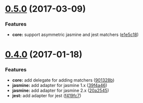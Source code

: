 <a name="0.5.0"></a>
# [0.5.0](https://github.com/JamieMason/add-matchers/compare/0.4.0...v0.5.0) (2017-03-09)


### Features

* **core:** support asymmetric jasmine and jest matchers ([e1e5c18](https://github.com/JamieMason/add-matchers/commit/e1e5c18))



<a name="0.4.0"></a>
# [0.4.0](https://github.com/JamieMason/add-matchers/compare/39f4a46...0.4.0) (2017-01-18)


### Features

* **core:** add delegate for adding matchers ([901328b](https://github.com/JamieMason/add-matchers/commit/901328b))
* **jasmine:** add adapter for jasmine 1.x ([39f4a46](https://github.com/JamieMason/add-matchers/commit/39f4a46))
* **jasmine:** add adapter for jasmine 2.x ([20a2545](https://github.com/JamieMason/add-matchers/commit/20a2545))
* **jest:** add adapter for jest ([f419fc7](https://github.com/JamieMason/add-matchers/commit/f419fc7))



